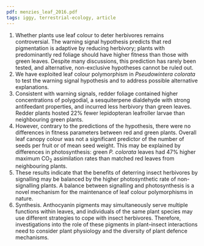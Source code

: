 ```yaml
---
pdf: menzies_leaf_2016.pdf
tags: iggy, terrestrial-ecology, article
---
```


1.  Whether plants use leaf colour to deter herbivores remains controversial. The warning signal hypothesis predicts
that red pigmentation is adaptive by reducing herbivory; plants with predominantly red foliage should
have higher fitness than those with green leaves. Despite many discussions, this prediction has rarely been
tested, and alternative, non-exclusive hypotheses cannot be ruled out.
2.  We have exploited leaf colour polymorphism in *Pseudowintera colorata* to test the warning signal hypothesis
and to address possible alternative explanations.
3.  Consistent with warning signals, redder foliage contained higher concentrations of polygodial, a sesquiterpene
dialdehyde with strong antifeedant properties, and incurred less herbivory than green leaves. Redder plants
hosted 22% fewer lepidopteran leafroller larvae than neighbouring green plants.
4.  However, contrary to the predictions of the hypothesis, there were no differences in fitness parameters
between red and green plants. Overall leaf canopy colour was not a significant predictor of the number of seeds
per fruit or of mean seed weight. This may be explained by differences in photosynthesis: green *P. colorata*
leaves had 47% higher maximum CO<sub>2</sub> assimilation rates than matched red leaves from neighbouring plants.
5.  These results indicate that the benefits of deterring insect herbivores by signalling may be balanced by the
higher photosynthetic rate of non-signalling plants. A balance between signalling and photosynthesis is a novel
mechanism for the maintenance of leaf colour polymorphisms in nature.
6.  Synthesis. Anthocyanin pigments may simultaneously serve multiple functions within leaves, and individuals
of the same plant species may use different strategies to cope with insect herbivores. Therefore, investigations
into the role of these pigments in plant–insect interactions need to consider plant physiology and the diversity
of plant defence mechanisms.
